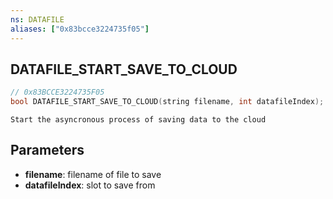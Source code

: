 ```yaml
---
ns: DATAFILE
aliases: ["0x83bcce3224735f05"]
---
```

## DATAFILE_START_SAVE_TO_CLOUD

```c
// 0x83BCCE3224735F05
bool DATAFILE_START_SAVE_TO_CLOUD(string filename, int datafileIndex);
```

```
Start the asyncronous process of saving data to the cloud
```

## Parameters
* **filename**: filename of file to save
* **datafileIndex**: slot to save from
